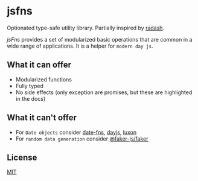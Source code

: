# jsfns

Optionated type-safe utility library. Partially inspired by [radash](https://www.npmjs.com/package/radash).

_jsFns_ provides a set of modularized basic operations that are common in a wide range of applications. It is a helper for `modern day js`.

## What it can offer

  - Modularized functions
  - Fully typed
  - No side effects (only exception are promises, but these are highlighted in the docs)

## What it can't offer

  - For `Date objects` consider [date-fns](https://www.npmjs.com/package/date-fns), [dayjs](https://www.npmjs.com/package/dayjs), [luxon](https://www.npmjs.com/package/luxon)
  - For `random data generation` consider [@faker-js/faker](https://www.npmjs.com/package/@faker-js/faker)

## License

[MIT](LICENSE)
